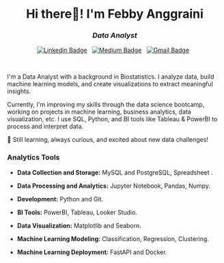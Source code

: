 <h1 align="center">Hi there👋! I'm Febby Anggraini</h1>

<h3 align='center'><i>Data Analyst</i></h3>

<div align="center">

[![Linkedin Badge](https://img.shields.io/badge/LinkedIn-0077B5?style=flat&logo=linkedin&logoColor=white)](https://www.linkedin.com/in/febbyanggrainii)&nbsp;&nbsp;
[![Medium Badge](https://img.shields.io/badge/Medium-12100E?style=flat&logo=medium&logoColor=white)](https://medium.com/@febbyngrni)&nbsp;&nbsp;
[![Gmail Badge](https://img.shields.io/badge/Gmail-D14836?style=flat&logo=gmail&logoColor=white&link=mailto:clebiomojunior@gmail.com)](https://mail.google.com/mail/?view=cm&fs=1&to=febbyyanggraini01@gmail.com)&nbsp;&nbsp;

</div>

<br>

I'm a Data Analyst with a background in Biostatistics. I analyze data, build machine learning models, and create visualizations to extract meaningful insights.

Currently, I'm improving my skills through the data science bootcamp, working on projects in machine learning, business analytics, data visualization, etc. I use SQL, Python, and BI tools like Tableau & PowerBI to process and interpret data.

🚀 Still learning, always curious, and excited about new data challenges!

### Analytics Tools
* **Data Collection and Storage:** MySQL and PostgreSQL, Spreadsheet .

* **Data Processing and Analytics:** Jupyter Notebook, Pandas, Numpy.

* **Development:** Python and Git.

* **BI Tools:** PowerBI, Tableau, Looker Studio.

* **Data Visualization:** Matplotlib and Seaborn.

* **Machine Learning Modeling:** Classification, Regression, Clustering.

* **Machine Learning Deployment:** FastAPI and Docker.

</br>

<!--
**febbyngrni/febbyngrni** is a ✨ _special_ ✨ repository because its `README.md` (this file) appears on your GitHub profile.

Here are some ideas to get you started:

- 🔭 I’m currently working on ...
- 🌱 I’m currently learning ...
- 👯 I’m looking to collaborate on ...
- 🤔 I’m looking for help with ...
- 💬 Ask me about ...
- 📫 How to reach me: ...
- 😄 Pronouns: ...
- ⚡ Fun fact: ...
-->
